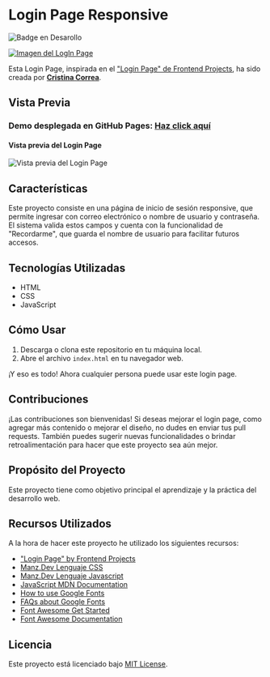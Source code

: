 # Login Page Responsive
![Badge en Desarollo](https://img.shields.io/badge/STATUS-EN%20DESAROLLO-green) <br>

[![Imagen del LogIn Page](https://github.com/CrisCorreaS/login-page/blob/main/img/visualizaci%C3%B3n/login-page-vista.png)](https://criscorreas.github.io/login-page/)

Esta Login Page, inspirada en el ["Login Page" de Frontend Projects](https://frontendsprojects.com/login-page/), ha sido creada por **[Cristina Correa](https://www.linkedin.com/in/cristina-correa-segade/)**.

## Vista Previa

### **Demo desplegada en GitHub Pages:** **[Haz click aquí](https://criscorreas.github.io/login-page/)**

#### Vista previa del Login Page
![Vista previa del Login Page](https://github.com/CrisCorreaS/login-page/blob/main/img/visualizaci%C3%B3n/login-page-vista.png)

## Características

Este proyecto consiste en una página de inicio de sesión responsive, que permite ingresar con correo electrónico o nombre de usuario y contraseña. El sistema valida estos campos y cuenta con la funcionalidad de "Recordarme", que guarda el nombre de usuario para facilitar futuros accesos.

## Tecnologías Utilizadas

- HTML
- CSS
- JavaScript

## Cómo Usar

1. Descarga o clona este repositorio en tu máquina local.
2. Abre el archivo `index.html` en tu navegador web.

¡Y eso es todo! Ahora cualquier persona puede usar este login page.

## Contribuciones

¡Las contribuciones son bienvenidas! Si deseas mejorar el login page, como agregar más contenido o mejorar el diseño, no dudes en enviar tus pull requests. También puedes sugerir nuevas funcionalidades o brindar retroalimentación para hacer que este proyecto sea aún mejor.

## Propósito del Proyecto

Este proyecto tiene como objetivo principal el aprendizaje y la práctica del desarrollo web.

## Recursos Utilizados
A la hora de hacer este proyecto he utilizado los siguientes recursos:
- ["Login Page" by Frontend Projects](https://frontendsprojects.com/login-page/)
- [Manz.Dev Lenguaje CSS](https://lenguajecss.com/css/)
- [Manz.Dev Lenguaje Javascript](https://lenguajejs.com/javascript/)
- [JavaScript MDN Documentation](https://developer.mozilla.org/en-US/docs/Web/JavaScript)
- [How to use Google Fonts](https://developers.google.com/fonts/docs/css2?hl=es-419)
- [FAQs about Google Fonts](https://developers.google.com/fonts/faq?hl=es-419)
- [Font Awesome Get Started](https://fontawesome.com/docs/web/setup/get-started)
- [Font Awesome Documentation](https://fontawesome.com/v5/docs/web/reference-icons/)

## Licencia
Este proyecto está licenciado bajo [MIT License](https://opensource.org/license/mit/).
